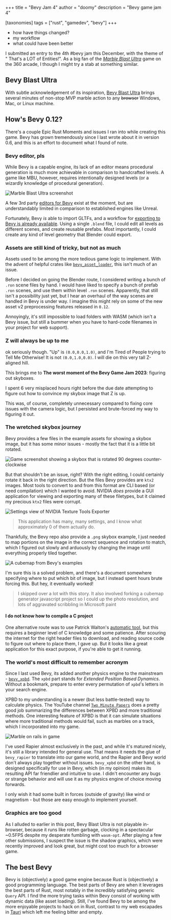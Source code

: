 +++
title = "Bevy Jam 4"
author = "doomy" 
description = "Bevy game jam 4"

[taxonomies] 
tags = ["rust", "gamedev", "bevy"]
+++

- how have things changed?
- my workflow
- what could have been better

I submitted an entry to the 4th #bevy jam this December, with the theme of "
That's a LOT of Entities!". As a big fan of the [*Marble Blast
Ultra*](https://en.wikipedia.org/wiki/Marble_Blast_Ultra) game on the 360
arcade, I though I might try a stab at something similar. 

## Bevy Blast Ultra

With subtle acknowledgement of its inspiration, [Bevy Blast Ultra](https://github.com/piedoom/bevy_blast_ultra/releases/) brings several
minutes of non-stop MVP marble action to any ~~browser~~ Windows, Mac, or Linux
machine.
 

## How's Bevy 0.12?

There's a couple Epic Rust Moments and issues I ran into while creating this
game. Bevy has grown tremendously since I last wrote about it in version 0.6,
and this is an effort to document what I found of note.

### Bevy editor, pls

While Bevy is a
capable engine, its lack of an editor means procedural generation is much more
achievable in comparison to handcrafted levels. A game like MBU, however,
requires intentionally designed levels (or a wizardly knowledge of procedural
generation). 

![Marble Blast Ultra screenshot](MarbleBlastUltra_screenshot.png)

A few 3rd party [editors for
Bevy](https://bevy-cheatbook.github.io/setup/bevy-tools.html) exist at the
moment, but are understandably limited in comparison to established engines like
Unreal.

Fortunately, Bevy *is* able to import GLTFs, and a workflow for [exporting to
Bevy is already
available](https://github.com/kaosat-dev/Blender_bevy_components_workflow).
Using a single `.blend` file, I could edit all levels as different scenes, and
create reusable prefabs. Most importantly, I could create any kind of level
geometry that Blender could export.

### Assets are still kind of tricky, but not as much

Assets used to be among the more tedious game logic to implement. With the
advent of helpful crates like
[`bevy_asset_loader`](https://github.com/NiklasEi/bevy_asset_loader), this isn't
much of an issue. 

Before I decided on going the Blender route, I considered writing a bunch of
`.ron` scene files by hand. I would have liked to specify a bunch of prefab
`.ron` scenes, and use them within level `.ron` scenes. Apparently, that still
isn't a possibility just yet, but I hear an overhaul of the way scenes are
handled in Bevy is under way. I imagine this might rely on some of the new asset
v2 preprocessing features released in `0.12`.

Annoyingly, it's still impossible to load folders with WASM (which isn't a
Bevy issue, but still a bummer when you have to hard-code filenames in your
project for web support). 

### Z will always be up to me

ok seriously though. "Up" is `(0.0,0.0,1.0)`, and I'm Tired of People trying to
Tell Me Otherwise! It is not `(0.0,1.0,0.0)`. I will die on this very tall
Z-aligned hill.

This brings me to **The worst moment of the Bevy Game Jam 2023**: figuring out
skyboxes.

I spent 6 very misplaced hours right before the due date attempting to figure
out how to convince my skybox image that Z is up.

This was, of course, completely unnecessary compared to fixing core issues with
the camera logic, but I persisted and brute-forced my way to figuring it out. 

### The wretched skybox journey

Bevy provides a few files in the example assets for showing a skybox image, but
it has some minor issues - mostly the fact that it is a little bit rotated.

![Game screenshot showing a skybox that is rotated 90 degrees
counter-clockwise](zup.png)

But that shouldn't be an issue, right? With the right editing, I could certainly
rotate it back in the right direction. But the files Bevy provides are `ktx2`
images. Most tools to convert to and from this format are CLI based (or need
compilation) which I wanted to avoid. NVIDIA *does* provide a GUI application
for viewing and exporting many of these filetypes, but it
claimed my precious `ktx2` files were corrupt. 

![Settings view of NVIDIA Texture Tools Exporter](texture-tools.png)

> This application has many, many settings, and I know what approximately 0 of
> them actually do.

Thankfully, the Bevy repo also provide a `.png` skybox example, I just needed to
map portions on the image in the correct sequence and rotation to match, which I
figured out slowly and arduously by changing the image until everything properly
tiled together.

![A cubemap from Bevy's examples](Ryfjallet_cubemap.png)

I'm sure this is a solved problem, and there's a document
somewhere specifying where to put which bit of image, but I instead spent hours
brute forcing this. But hey, it eventually worked!

> I skipped over a lot with this story. It also involved forking a cubemap
> generator javascript project so I could up the photo resolution, and lots of
> aggravated scribbling in Microsoft paint

#### I do not know how to compile a C project

One alternative route was to use Patrick Walton's [automatic
tool](https://github.com/pcwalton/gltf-ibl-sampler-egui), but this requires a
beginner level of C knowledge and some patience. After scouring the internet
for the right header files to download, and reading source code to figure out
where to place them, I gave up. But it looks like a great application for this
exact purpose, if you're able to get it running.

### The world's most difficult to remember acronym

Since I last used Bevy, its added another physics engine to the mainstream -
[`bevy_xpbd`](https://github.com/Jondolf/bevy_xpbd). The `xpbd` part stands for
*Extended Position Based Dynamics*. Without a bookmark, prepare to enter every
permutation of `xpbd`'s letters in your search engine.

XPBD to my understanding is a newer (but less battle-tested) way to calculate
physics. The YouTube channel [`Two Minute
Papers`](https://www.youtube.com/watch?v=F0QwAhUnpr4) does a pretty good job
summarizing the differences between XPBD and more traditional methods. One
interesting feature of XPBD is that it can simulate situations where more
traditional methods would fail, such as marbles on a track, which I incorporated
into my game.

![Marble on rails in game](rails.png)

I've used Rapier almost exclusively in the past, and while it's matured nicely,
it's still a library intended for general use. That means it needs the glue of
`bevy_rapier` to translate into our game world, and the Rapier and Bevy world
don't always play together without issues. `bevy_xpbd` on the other hand, is
designed specifically for use in Bevy, which (in my opinion) makes its resulting
API far friendlier and intuitive to use. I didn't encounter any bugs or strange
behavior and will use it as my physics engine of choice moving
forwards.

I only wish it had some built in forces (outside of gravity) like wind or
magnetism - but those are easy enough to implement yourself.

### Graphics are too good

As I alluded to earlier in this post, Bevy Blast Ultra is not playable
in-browser, because it runs like rotten garbage, clocking in a spectacular
~0.5FPS despite my desperate fumbling with `wasm-opt`. After playing a few other
submissions, I suspect the issue is the shadow graphics, which
were recently improved and look great, but might cost too much for a browser
game.

## The best Bevy

Bevy is (objectively) a good game engine because Rust is (objectively) a good
programming language. The best parts of Bevy are when it leverages the best
parts of Rust, most notably in the incredibly satisfying generic `Query` API. I
find the more trying tasks within Bevy consist of working with dynamic data (like asset
loading). Still, I've found Bevy to be among the more enjoyable projects to hack
on in Rust, contrast to my web escapades in
[Tauri](https://github.com/piedoom/cedr) which left me feeling bitter and empty.
